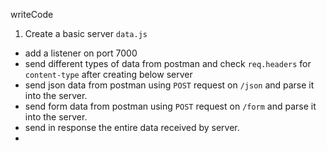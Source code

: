 writeCode

1. Create a basic server `data.js`

- add a listener on port 7000
- send different types of data from postman and check `req.headers` for `content-type` after creating below server
- send json data from postman using `POST` request on `/json` and parse it into the server.
- send form data from postman using `POST` request on `/form` and parse it into the server.
- send in response the entire data received by server.
- 
